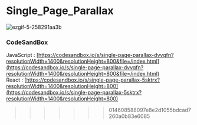 # Single_Page_Parallax

![ezgif-5-258291aa3b](https://github.com/MontaKr/CSS_Practice/assets/115155803/6e3dbda9-285e-4053-a149-e7593cd1c93c)

### CodeSandBox
JavaScript : [https://codesandbox.io/s/single-page-parallax-dvvqfn?resolutionWidth=1400&resolutionHeight=800&file=/index.html](https://codesandbox.io/s/single-page-parallax-dvvqfn?resolutionWidth=1400&resolutionHeight=800&file=/index.html) \
React : [https://codesandbox.io/s/single-page-parallax-5sktrx?resolutionWidth=1400&resolutionHeight=800](https://codesandbox.io/s/single-page-parallax-5sktrx?resolutionWidth=1400&resolutionHeight=800)

>>>>>>> 014608588097e8e2d1055bdcad7260a0b83e6085
